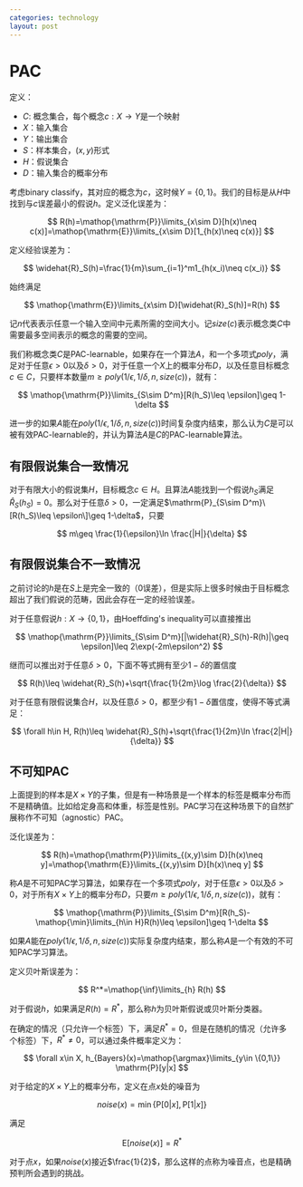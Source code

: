 ```yaml
---
categories: technology
layout: post
---
```


# PAC

定义：

- $C$: 概念集合，每个概念$c:X\rightarrow Y$是一个映射
- $X$：输入集合
- $Y$：输出集合
- $S$：样本集合，$(x,y)$形式
- $H$：假说集合
- $D$：输入集合的概率分布

考虑binary classify，其对应的概念为$c$，这时候$Y=\left\{0,1\right\}$。我们的目标是从$H$中找到与$c$误差最小的假说$h$。定义泛化误差为：

$$
R(h)=\mathop{\mathrm{P}}\limits_{x\sim D}[h(x)\neq c(x)]=\mathop{\mathrm{E}}\limits_{x\sim D}[1_{h(x)\neq c(x)}]
$$

定义经验误差为：

$$
\widehat{R}_S(h)=\frac{1}{m}\sum_{i=1}^m1_{h(x_i)\neq c(x_i)}
$$

始终满足

$$
\mathop{\mathrm{E}}\limits_{x\sim D}[\widehat{R}_S(h)]=R(h)
$$

记$n$代表表示任意一个输入空间中元素所需的空间大小。记$size(c)$表示概念类$C$中需要最多空间表示的概念的需要的空间。

我们称概念类$C$是PAC-learnable，如果存在一个算法$A$，和一个多项式$poly$，满足对于任意$\epsilon>0$以及$\delta>0$，对于任意一个$X$上的概率分布$D$，以及任意目标概念$c\in C$，只要样本数量$m\geq poly(1/\epsilon,1/\delta,n,size(c))$，就有：

$$
\mathop{\mathrm{P}}\limits_{S\sim D^m}[R(h_S)\leq \epsilon]\geq 1-\delta
$$

进一步的如果$A$能在$poly(1/\epsilon,1/\delta,n,size(c))$时间复杂度内结束，那么认为$C$是可以被有效PAC-learnable的，并认为算法$A$是$C$的PAC-learnable算法。

## 有限假说集合一致情况

对于有限大小的假说集$H$，目标概念$c\in H$。且算法$A$能找到一个假说$h_S$满足$\widehat{R}_S(h_S)=0$。那么对于任意$\delta>0$，一定满足$\mathrm{P}_{S\sim D^m}\[R(h_S)\leq \epsilon\]\geq 1-\delta$，只要

$$
m\geq \frac{1}{\epsilon}\ln \frac{|H|}{\delta}
$$

## 有限假说集合不一致情况

之前讨论的$h$是在$S$上是完全一致的（$0$误差），但是实际上很多时候由于目标概念超出了我们假说的范畴，因此会存在一定的经验误差。

对于任意假说$h:X\rightarrow \left\{0,1\right\}$，由Hoeffding's inequality可以直接推出

$$
\mathop{\mathrm{P}}\limits_{S\sim D^m}[|\widehat{R}_S(h)-R(h)|\geq \epsilon]\leq 2\exp(-2m\epsilon^2)
$$

继而可以推出对于任意$\delta>0$，下面不等式拥有至少$1-\delta$的置信度

$$
R(h)\leq \widehat{R}_S(h)+\sqrt{\frac{1}{2m}\log \frac{2}{\delta}}
$$


对于任意有限假说集合$H$，以及任意$\delta>0$，都至少有$1-\delta$置信度，使得不等式满足：

$$
\forall h\in H, R(h)\leq \widehat{R}_S(h)+\sqrt{\frac{1}{2m}\ln \frac{2|H|}{\delta}}
$$

## 不可知PAC

上面提到的样本是$X\times Y$的子集，但是有一种场景是一个样本的标签是概率分布而不是精确值。比如给定身高和体重，标签是性别。PAC学习在这种场景下的自然扩展称作不可知（agnostic）PAC。

泛化误差为：

$$
R(h)=\mathop{\mathrm{P}}\limits_{(x,y)\sim D}[h(x)\neq y]=\mathop{\mathrm{E}}\limits_{(x,y)\sim D}[h(x)\neq y]
$$

称$A$是不可知PAC学习算法，如果存在一个多项式$poly$，对于任意$\epsilon>0$以及$\delta>0$，对于所有$X\times Y$上的概率分布$D$，只要$m\geq poly(1/\epsilon,1/\delta,n,size(c))$，就有：

$$
\mathop{\mathrm{P}}\limits_{S\sim D^m}[R(h_S)-\mathop{\min}\limits_{h\in H}R(h)\leq \epsilon]\geq 1-\delta
$$

如果$A$能在$poly(1/\epsilon,1/\delta,n,size(c))$实际复杂度内结束，那么称$A$是一个有效的不可知PAC学习算法。

定义贝叶斯误差为：

$$
R^*=\mathop{\inf}\limits_{h} R(h)
$$

对于假说$h$，如果满足$R(h)=R^*$，那么称$h$为贝叶斯假说或贝叶斯分类器。

在确定的情况（只允许一个标签）下，满足$R^*=0$，但是在随机的情况（允许多个标签）下，$R^*\neq 0$，可以通过条件概率定义为：

$$
\forall x\in X, h_{Bayers}(x)=\mathop{\argmax}\limits_{y\in \{0,1\}} \mathrm{P}[y|x]
$$

对于给定的$X\times Y$上的概率分布，定义在点$x$处的噪音为

$$
noise(x)=\min\{\mathrm{P}[0|x],\mathrm{P}[1|x]\}
$$

满足

$$
\mathrm{E}[noise(x)]=R^*
$$

对于点$x$，如果$noise(x)$接近$\frac{1}{2}$，那么这样的点称为噪音点，也是精确预判所会遇到的挑战。

